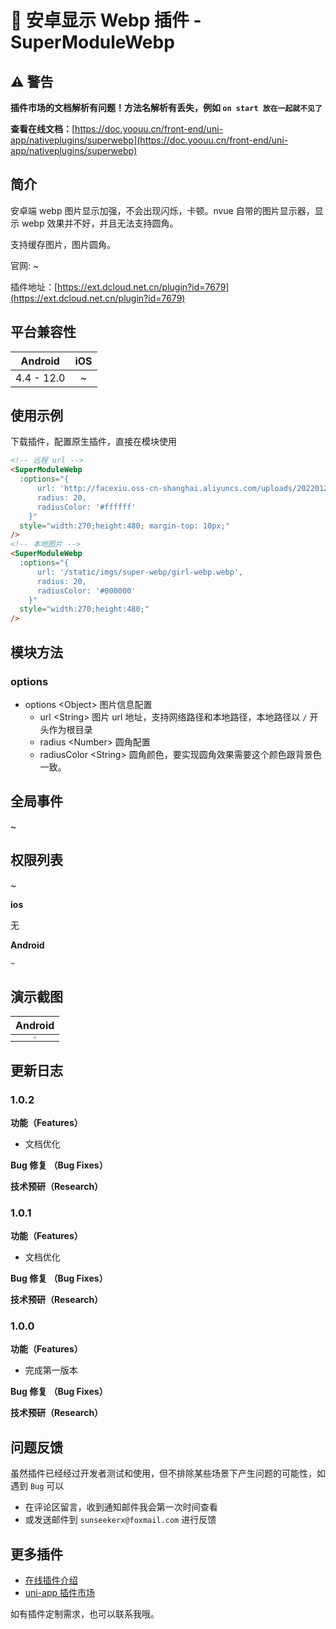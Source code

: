 # 📌 安卓显示 Webp 插件 - SuperModuleWebp

## ⚠️ 警告

**插件市场的文档解析有问题！方法名解析有丢失，例如 `on start 放在一起就不见了`**

**查看在线文档：**[https://doc.yoouu.cn/front-end/uni-app/nativeplugins/superwebp](https://doc.yoouu.cn/front-end/uni-app/nativeplugins/superwebp)

## 简介

安卓端 webp 图片显示加强，不会出现闪烁，卡顿。nvue 自带的图片显示器，显示 webp 效果并不好，并且无法支持圆角。

支持缓存图片，图片圆角。

官网: ~

插件地址：[https://ext.dcloud.net.cn/plugin?id=7679](https://ext.dcloud.net.cn/plugin?id=7679)

## 平台兼容性

|  Android   | iOS |
| :--------: | :-: |
| 4.4 - 12.0 |  ~  |

## 使用示例

下载插件，配置原生插件，直接在模块使用

```html
<!-- 远程 url -->
<SuperModuleWebp
  :options="{
      url: 'http://facexiu.oss-cn-shanghai.aliyuncs.com/uploads/20220120/fe4ea886e623b6952133527759ad3f6d.webp',
      radius: 20,
      radiusColor: '#ffffff'
    }"
  style="width:270;height:480; margin-top: 10px;"
/>
<!-- 本地图片 -->
<SuperModuleWebp
  :options="{
      url: '/static/imgs/super-webp/girl-webp.webp',
      radius: 20,
      radiusColor: '#000000'
    }"
  style="width:270;height:480;"
/>
```

## 模块方法

### options

- options <Object\> 图片信息配置
  - url <String\> 图片 url 地址，支持网络路径和本地路径，本地路径以 `/` 开头作为根目录
  - radius <Number\> 圆角配置
  - radiusColor <String\> 圆角颜色，要实现圆角效果需要这个颜色跟背景色一致。

## 全局事件

~

## 权限列表

~

**ios**

无

**Android**

```xml
~
```

## 演示截图

| Android |
| :-: |
| <img src="https://static.yoouu.cn/imgs/doc/front-end/uni-app-nativeplugins/202203221053019.webp" style="zoom: 25%;" /> |

## 更新日志

### 1.0.2

**功能（Features）**

- 文档优化

**Bug 修复 （Bug Fixes）**

**技术预研（Research）**

### 1.0.1

**功能（Features）**

- 文档优化

**Bug 修复 （Bug Fixes）**

**技术预研（Research）**

### 1.0.0

**功能（Features）**

- 完成第一版本

**Bug 修复 （Bug Fixes）**

**技术预研（Research）**

## 问题反馈

虽然插件已经经过开发者测试和使用，但不排除某些场景下产生问题的可能性，如遇到 `Bug` 可以

- 在评论区留言，收到通知邮件我会第一次时间查看
- 或发送邮件到 `sunseekerx@foxmail.com` 进行反馈

## 更多插件

- [在线插件介绍](https://doc.yoouu.cn/front-end/uni-app/nativeplugins/)
- [uni-app 插件市场](https://ext.dcloud.net.cn/publisher?id=64103)

如有插件定制需求，也可以联系我哦。

